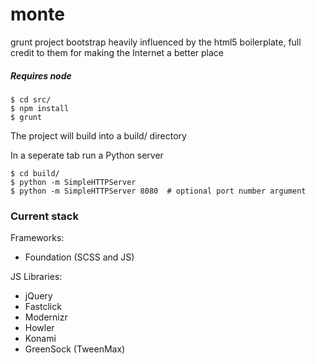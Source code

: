 # monte

grunt project bootstrap
heavily influenced by the html5 boilerplate, full credit to them for making the
Internet a better place

##### Requires node

```
$ cd src/
$ npm install
$ grunt
```

The project will build into a build/ directory

In a seperate tab run a Python server
```
$ cd build/
$ python -m SimpleHTTPServer
$ python -m SimpleHTTPServer 8080  # optional port number argument
```

### Current stack

Frameworks:
- Foundation (SCSS and JS)

JS Libraries:
- jQuery
- Fastclick
- Modernizr
- Howler
- Konami
- GreenSock (TweenMax)

